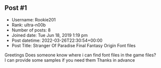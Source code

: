 ## Post #1
- Username: Rookie201
- Rank: ultra-n00b
- Number of posts: 8
- Joined date: Tue Jun 18, 2019 1:19 pm
- Post datetime: 2022-03-26T22:30:54+00:00
- Post Title: Stranger Of Paradise Final Fantasy Origin Font files

Greetings
Does someone know where i can find font files in the game files?
I can provide some samples if you need them
Thanks in advance

